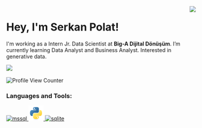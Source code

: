<img align='right' src="https://github-readme-stats.vercel.app/api?username=serkannpolatt&show_icons=true">

# Hey, I'm Serkan Polat! 
I'm working as a Intern Jr. Data Scientist at **Big-A Dijital Dönüşüm**. I’m currently learning Data Analyst and Business Analyst. Interested in generative data.

[![](https://img.shields.io/github/followers/serkannpolatt?style=social)](https://www.github.com/serkannpolatt)

![Profile View Counter](https://komarev.com/ghpvc/?username=serkannpolatt)


<h3 align="left">Languages and Tools:</h3>
<p align="left"> <a href="https://www.microsoft.com/en-us/sql-server" target="_blank" rel="noreferrer"> <img src="https://www.svgrepo.com/show/303229/microsoft-sql-server-logo.svg" alt="mssql" width="40" height="40"/> </a> <a href="https://www.python.org" target="_blank" rel="noreferrer"> <img src="https://raw.githubusercontent.com/devicons/devicon/master/icons/python/python-original.svg" alt="python" width="40" height="40"/> </a> <a href="https://www.sqlite.org/" target="_blank" rel="noreferrer"> <img src="https://www.vectorlogo.zone/logos/sqlite/sqlite-icon.svg" alt="sqlite" width="40" height="40"/> </a> </p>
 
 


